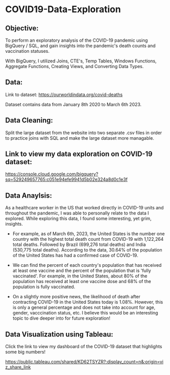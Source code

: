 # COVID19-Data-Exploration

## Objective: 
To perform an exploratory analysis of the COVID-19 pandemic using BigQuery / SQL, and gain insights into the pandemic's death counts and vaccination statuses.

With BigQuery, I utilized Joins, CTE's, Temp Tables, Windows Functions, Aggregate Functions, Creating Views, and Converting Data Types.

## Data:
Link to dataset: https://ourworldindata.org/covid-deaths

Dataset contains data from January 8th 2020 to March 6th 2023.


## Data Cleaning:
Split the large dataset from the website into two separate .csv files in order to practice joins with SQL and make the large dataset more managable.

## Link to view my data exploration on COVID-19 dataset:
https://console.cloud.google.com/bigquery?sq=529249657765:c051e94efe9941d5b02e324a8d0c1e3f



## Data Anaylsis:

As a healthcare worker in the US that worked directly in COVID-19 units and throughout the pandemic, I was able to personally relate to the data I explored. While exploring this data, I found some interesting, yet grim, insights. 

* For example, as of March 6th, 2023, the United States is the number one country with the highest total death count from COVID-19 with 1,122,264 total deaths. Followed by Brazil (699,276 total deaths) and India (530,775 total deaths). According to the data, 30.64% of the population of the United States has had a confirmed case of COVID-19. 

* We can find the percent of each country's population that has received at least one vaccine and the percent of the population that is 'fully vaccinated'. For example, in the United States, about 80% of the population has received at least one vaccine dose and 68% of the population is fully vaccinated.

* On a slightly more positive news, the likelihood of death after contracting COVID-19 in the United States today is 1.08%. However, this is only a general percentage and does not take into account for age, gender, vacccination status, etc. I believe this would be an interesting topic to dive deeper into for future exploration!


## Data Visualization using Tableau:

Click the link to view my dashboard of the COVID-19 dataset that highlights some big numbers!

https://public.tableau.com/shared/KD62TSYZR?:display_count=n&:origin=viz_share_link
